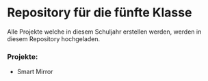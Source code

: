 # Repository für die fünfte Klasse
Alle Projekte welche in diesem Schuljahr erstellen werden, werden in diesem Repository hochgeladen.

### Projekte:
- Smart Mirror
